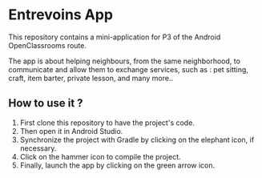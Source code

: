 # Entrevoins App

This repository contains a mini-application for P3 of the Android OpenClassrooms route.

The app is about helping neighbours, from the same neighborhood, to communicate and allow them to exchange services, such as : pet sitting, craft, item barter, private lesson, and many more..

## How to use it ?

1. First clone this repository to have the project's code.
2. Then open it in Android Studio.
3. Synchronize the project with Gradle by clicking on the elephant icon, if necessary.
4. Click on the hammer icon to compile the project.
5. Finally, launch the app by clicking on the green arrow icon.

